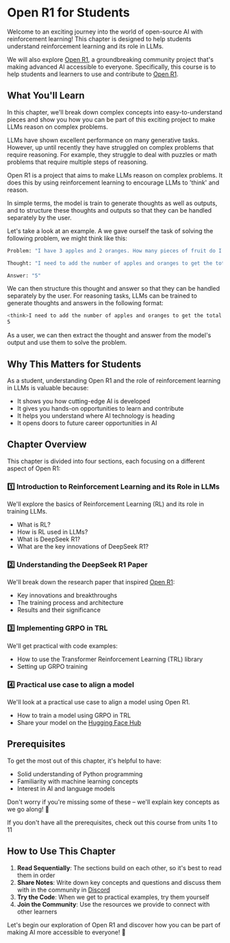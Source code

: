 # Open R1 for Students

Welcome to an exciting journey into the world of open-source AI with reinforcement learning! This chapter is designed to help students understand reinforcement learning and its role in LLMs.

We will also explore [Open R1](https://github.com/huggingface/open-r1), a groundbreaking community project that's making advanced AI accessible to everyone. Specifically, this course is to help students and learners to use and contribute to [Open R1](https://github.com/huggingface/open-r1).

## What You'll Learn

In this chapter, we'll break down complex concepts into easy-to-understand pieces and show you how you can be part of this exciting project to make LLMs reason on complex problems. 

LLMs have shown excellent performance on many generative tasks. However, up until recently they have struggled on complex problems that require reasoning. For example, they struggle to deal with puzzles or math problems that require multiple steps of reasoning. 

Open R1 is a project that aims to make LLMs reason on complex problems. It does this by using reinforcement learning to encourage LLMs to 'think' and reason. 

In simple terms, the model is train to generate thoughts as well as outputs, and to structure these thoughts and outputs so that they can be handled separately by the user. 

Let's take a look at an example. A we gave ourself the task of solving the following problem, we might think like this:

```sh
Problem: "I have 3 apples and 2 oranges. How many pieces of fruit do I have in total?"

Thought: "I need to add the number of apples and oranges to get the total number of pieces of fruit."

Answer: "5"
```

We can then structure this thought and answer so that they can be handled separately by the user. For reasoning tasks, LLMs can be trained to generate thoughts and answers in the following format:

```sh
<think>I need to add the number of apples and oranges to get the total number of pieces of fruit.</think>
5
```

As a user, we can then extract the thought and answer from the model's output and use them to solve the problem.

## Why This Matters for Students

As a student, understanding Open R1 and the role of reinforcement learning in LLMs is valuable because:
- It shows you how cutting-edge AI is developed
- It gives you hands-on opportunities to learn and contribute
- It helps you understand where AI technology is heading
- It opens doors to future career opportunities in AI

## Chapter Overview

This chapter is divided into four sections, each focusing on a different aspect of Open R1:

### 1️⃣ Introduction to Reinforcement Learning and its Role in LLMs
We'll explore the basics of Reinforcement Learning (RL) and its role in training LLMs.
- What is RL?
- How is RL used in LLMs?
- What is DeepSeek R1?
- What are the key innovations of DeepSeek R1?

### 2️⃣ Understanding the DeepSeek R1 Paper
We'll break down the research paper that inspired [Open R1](https://huggingface.co/open-r1):
- Key innovations and breakthroughs
- The training process and architecture
- Results and their significance

### 3️⃣ Implementing GRPO in TRL
We'll get practical with code examples:
- How to use the Transformer Reinforcement Learning (TRL) library
- Setting up GRPO training

### 4️⃣ Practical use case to align a model
We'll look at a practical use case to align a model using Open R1.
- How to train a model using GRPO in TRL
- Share your model on the [Hugging Face Hub](https://huggingface.co/models)

## Prerequisites

To get the most out of this chapter, it's helpful to have:
- Solid understanding of Python programming
- Familiarity with machine learning concepts
- Interest in AI and language models

Don't worry if you're missing some of these – we'll explain key concepts as we go along! 🚀

<Tip>

If you don't have all the prerequisites, check out this course from units 1 to 11

</Tip>

## How to Use This Chapter

1. **Read Sequentially**: The sections build on each other, so it's best to read them in order
2. **Share Notes**: Write down key concepts and questions and discuss them with in the community in [Discord](https://discord.gg/F3vZujJH)
3. **Try the Code**: When we get to practical examples, try them yourself
4. **Join the Community**: Use the resources we provide to connect with other learners

Let's begin our exploration of Open R1 and discover how you can be part of making AI more accessible to everyone! 🚀
